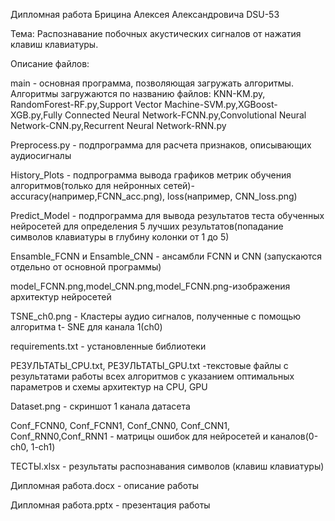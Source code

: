Дипломная работа Брицина Алексея Александровича DSU-53

Тема: Распознавание побочных акустических сигналов от нажатия клавиш клавиатуры.

Описание файлов:

  main - основная программа, позволяющая загружать алгоритмы. Алгоритмы загружаются по названию файлов: KNN-KM.py, RandomForest-RF.py,Support Vector Machine-SVM.py,XGBoost-XGB.py,Fully Connected Neural Network-FCNN.py,Convolutional Neural Network-CNN.py,Recurrent Neural Network-RNN.py
  
  Preprocess.py - подпрограмма для расчета признаков, описывающих аудиосигналы
  
  History_Plots - подпрограмма вывода графиков метрик обучения алгоритмов(только для нейронных сетей)-accuracy(например,FCNN_acc.png), loss(например, CNN_loss.png)
  
  Predict_Model - подпрограмма для вывода результатов теста обученных нейросетей для определения  5 лучших результатов(попадание символов клавиатуры в глубину колонки от 1 до 5)
  
  Ensamble_FCNN и Ensamble_CNN - ансамбли FCNN и CNN (запускаются отдельно от основной программы)
  
  model_FCNN.png,model_CNN.png,model_FCNN.png-изображения архитектур нейросетей
  
  TSNE_ch0.png - Кластеры аудио сигналов, полученные с помощью алгоритма t- SNE для канала 1(ch0)
  
  requirements.txt - установленные библиотеки 
  
  РЕЗУЛЬТАТЫ_CPU.txt, РЕЗУЛЬТАТЫ_GPU.txt -текстовые файлы с результатами работы всех алгоритмов с указанием оптимальных параметров и схемы архитектур на CPU, GPU

  Dataset.png - скриншот 1 канала датасета

  Conf_FCNN0, Conf_FCNN1, Conf_CNN0, Conf_CNN1, Conf_RNN0,Conf_RNN1 - матрицы ошибок для нейросетей и каналов(0-ch0, 1-ch1)

  ТЕСТЫ.xlsx - результаты распознавания символов (клавиш клавиатуры)
  
  Дипломная работа.docx - описание работы
  
  Дипломная работа.pptx - презентация работы
